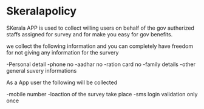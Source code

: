 # Skeralapolicy

SKerala APP is used to collect willing users on behalf of the gov autherized staffs assigned for survey and for make you easy for gov benefits.

we collect the following information and you can completely have freedom for not giving any information for the survery

-Personal detail
  -phone no
  -aadhar no
  -ration card no
  -family details
  -other general suvery informations
  
  
  As a App user the following will be collected
  
  -mobile number
  -loaction of the survey take place
  -sms login validation only once
